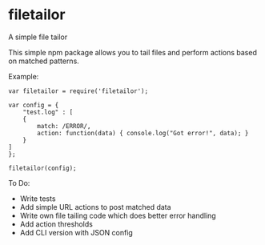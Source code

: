 # filetailor
A simple file tailor

This simple npm package allows you to tail files and perform actions based on matched patterns. 

Example:

```
var filetailor = require('filetailor');

var config = {
    "test.log" : [
    {
        match: /ERROR/,
        action: function(data) { console.log("Got error!", data); }
    }
]
};

filetailor(config);
```
To Do:
* Write tests
* Add simple URL actions to post matched data
* Write own file tailing code which does better error handling
* Add action thresholds
* Add CLI version with JSON config